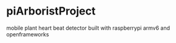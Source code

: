 piArboristProject
=================

mobile plant heart beat detector built with raspberrypi armv6 and openframeworks
